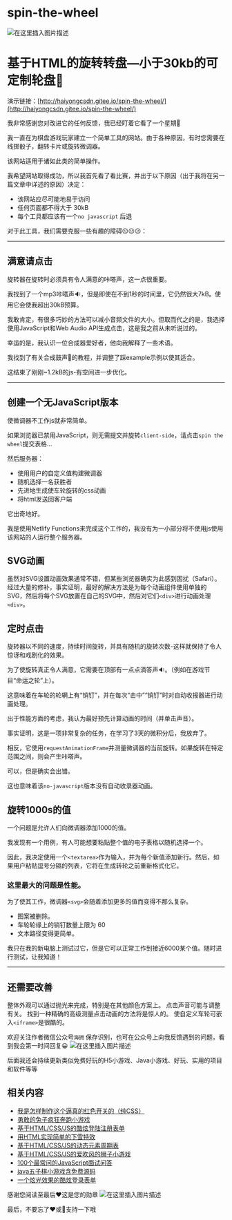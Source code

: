 # spin-the-wheel

![在这里插入图片描述](https://img-blog.csdnimg.cn/20210401003450801.png)

# 基于HTML的旋转转盘—小于30kb的可定制轮盘🎡

演示链接：[http://haiyongcsdn.gitee.io/spin-the-wheel/](http://haiyongcsdn.gitee.io/spin-the-wheel/)

我非常感谢您对改进它的任何反馈，我已经盯着它看了一个星期👀

我一直在为棋盘游戏玩家建立一个简单工具的网站。由于各种原因，有时您需要在线掷骰子，翻转卡片或旋转微调器。

该网站适用于诸如此类的简单操作。

我希望网站取得成功，所以我首先看了看比赛，并出于以下原因（出于我将在另一篇文章中详述的原因）决定：

 - 该网站应尽可能地易于访问
 - 任何页面都不得大于 30kB
 - 每个工具都应该有一个`no javascript` 后退

对于此工具，我们需要克服一些有趣的障碍😐😐😐：

---

## 满意请点击

旋转器在旋转时必须具有令人满意的咔嗒声，这一点很重要。

我找到了一个mp3咔嗒声🔉，但是即使在不到1秒的时间里，它仍然很大7kB。使用它会使我超出30kB预算。

我敢肯定，有很多巧妙的方法可以减小音频文件的大小。但取而代之的是，我选择使用JavaScript和Web Audio API生成点击，这是我之前从未听说过的。

幸运的是，我认识一位合成器爱好者，他向我解释了一些术语。

我找到了有关合成鼓声🥁的教程，并调整了踩example示例以使其适合。

这结束了刚刚~1.2kB的js-有空间进一步优化。

---

## 创建一个无JavaScript版本

使微调器不工作js就非常简单。

如果浏览器已禁用JavaScript，则无需提交并旋转`client-side`，请点击`spin the wheel`提交表格…

然后服务器：

 - 使用用户的自定义值构建微调器
 - 随机选择一名获胜者
 - 先进地生成使车轮旋转的css动画
 - 将html发送回客户端

它出奇地好。

我是使用Netlify Functions来完成这个工作的，我没有为一小部分将不使用js使用该网站的人运行整个服务器。

## SVG动画

虽然对SVG设置动画效果通常不错，但某些浏览器确实为此感到困扰（Safari）。经过大量的修补，事实证明，最好的解决方法是为每个动画组件使用单独的SVG，然后将每个SVG放置在自己的SVG中，然后对它们`<div>`进行动画处理`<div>`。

## 定时点击

旋转器以不同的速度，持续时间旋转，并具有随机的旋转次数-这样就保持了令人惊讶和戏剧化的效果。

为了使旋转真正令人满意，它需要在顶部有一点点滴答声🔉。（例如在游戏节目“命运之轮”上）。

这意味着在车轮的轮辋上有“销钉”，并在每次“击中”“销钉”时对自动收报器进行动画处理。

出于性能方面的考虑，我认为最好预先计算动画的时间（并单击声音）。

事实证明，这是一项非常复杂的任务，在学习了3天的微积分后，我放弃了。

相反，它使用`requestAnimationFrame`并测量微调器的当前旋转。如果旋转在特定范围之间，则会产生咔嗒声。

可以，但是确实会出错。

这也意味着该`no-javascript`版本没有自动收录器动画。

## 旋转1000s的值

一个问题是允许人们向微调器添加1000的值。

我发现有一个用例，有人可能想要粘贴整个值的电子表格以随机选择一个。

因此，我决定使用一个`<textarea>`作为输入，并为每个新值添加新行。然后，如果用户粘贴逗号分隔的列表，它将在生成转轮之前重新格式化它。

### 这里最大的问题是性能。

为了使其工作，微调器`<svg>`会随着添加更多的值而变得不那么复杂。

 - 图案被删除。
 - 车轮轮缘上的销钉数量上限为 60
 - 文本路径变得更简单。

我只在我的新电脑上测试过它，但是它可以正常工作到接近6000某个值。随时进行测试，让我知道！

---

## 还需要改善

整体外观可以通过抛光来完成，特别是在其他颜色方案上。
点击声音可能与调整有关。
找到一种精确的高级测量点击动画的方法将是惊人的。
使自定义车轮可嵌入`<iframe>`是很酷的。

欢迎关注作者微信公众号`海拥` 保存识别，也可在公众号上向我反馈遇到的问题，看到我会第一时间回复😀
![在这里插入图片描述](https://img-blog.csdnimg.cn/20210123111950829.jpg#pic_center)


后面我还会持续更新类似免费好玩的H5小游戏、Java小游戏、好玩、实用的项目和软件等等

## 相关内容

 - [我是怎样制作这个逼真的红色开关的（纯CSS）](https://blog.csdn.net/qq_44273429/article/details/115148871)
 - [勇敢的兔子疯狂奔跑小游戏](https://mp.weixin.qq.com/s/h-F1Yx3LAMVKsvDpTTKjbg)
 - [基于HTML/CSS/JS的酷炫登陆注册表单](https://blog.csdn.net/qq_44273429/article/details/114490266)
 - [用HTML实现简单的下雪特效](http://mp.weixin.qq.com/s?__biz=Mzg5OTU2NTQ4MQ==&mid=2247484065&idx=1&sn=17a958a2a8df8458bf316fac55f865f3&chksm=c0501067f7279971add268cff499833f173c5d7368040c8c902da698eb72bdba23d10aca385a#rd)
 - [基于HTML/CSS/JS的动态元素周期表](https://blog.csdn.net/qq_44273429/article/details/114296024)
 - [基于HTML/CSS/JS的爱吹风的狮子小游戏](https://blog.csdn.net/qq_44273429/article/details/113792583)
 - [100个最常问的JavaScript面试问答](https://blog.csdn.net/qq_44273429/article/details/114240168)
 - [java五子棋小游戏含免费源码](https://mp.weixin.qq.com/s?__biz=Mzg5OTU2NTQ4MQ==&amp;mid=2247483719&amp;idx=1&amp;sn=8c86ff28a782c838a184a4050c695d26&amp;chksm=c0501381f7279a97df8f4467203e8de05ef7fd34f1d9be51a11c591c8e37e244cb010c55afda&token=925595149&lang=zh_CN#rd)
 - [一个炫光效果的酷炫登录表单](https://blog.csdn.net/qq_44273429/article/details/113797520)

感谢您阅读至最后❤️这是您的勋章
![在这里插入图片描述](https://img-blog.csdnimg.cn/20210308213135726.png)


最后，不要忘了❤️或📑支持一下哦